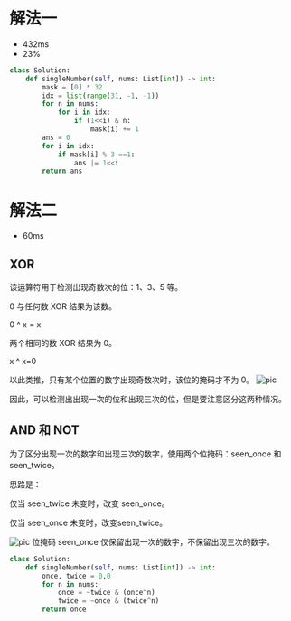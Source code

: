 # 解法一
- 432ms
- 23%


```python
class Solution:
    def singleNumber(self, nums: List[int]) -> int:
        mask = [0] * 32
        idx = list(range(31, -1, -1))
        for n in nums:
            for i in idx:
                if (1<<i) & n:
                    mask[i] += 1
        ans = 0
        for i in idx:
            if mask[i] % 3 ==1:
                ans |= 1<<i
        return ans
```

# 解法二
- 60ms

## XOR

该运算符用于检测出现奇数次的位：1、3、5 等。

0 与任何数 XOR 结果为该数。

0 ^ x = x

两个相同的数 XOR 结果为 0。

x ^ x=0

以此类推，只有某个位置的数字出现奇数次时，该位的掩码才不为 0。
![pic](https://pic.leetcode-cn.com/Figures/137/xor.png)



因此，可以检测出出现一次的位和出现三次的位，但是要注意区分这两种情况。

## AND 和 NOT

为了区分出现一次的数字和出现三次的数字，使用两个位掩码：seen_once 和 seen_twice。

思路是：

仅当 seen_twice 未变时，改变 seen_once。

仅当 seen_once 未变时，改变seen_twice。

![pic](https://pic.leetcode-cn.com/Figures/137/three.png)
位掩码 seen_once 仅保留出现一次的数字，不保留出现三次的数字。

```python
class Solution:
    def singleNumber(self, nums: List[int]) -> int:
        once, twice = 0,0
        for n in nums:
            once = ~twice & (once^n)
            twice = ~once & (twice^n)
        return once
```